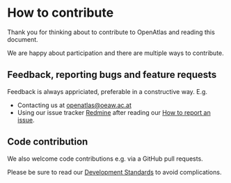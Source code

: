 # How to contribute

Thank you for thinking about to contribute to OpenAtlas and reading this
document.

We are happy about participation and there are multiple ways to contribute.

## Feedback, reporting bugs and feature requests

Feedback is always appriciated, preferable in a constructive way. E.g.

* Contacting us at <openatlas@oeaw.ac.at>
* Using our issue tracker [Redmine](https://redmine.openaltas.eu/wiki/uni) after
reading our [How to report an issue](https://redmine.openatlas.eu/projects/uni/wiki/Issues_howto).

## Code contribution

We also welcome code contributions e.g. via a GitHub pull requests.

Please be sure to read our
[Development Standards](https://redmine.openatlas.eu/projects/uni/wiki/Standards)
to avoid complications.

